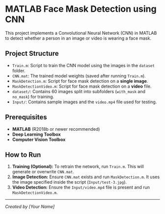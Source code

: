 # MATLAB Face Mask Detection using CNN

This project implements a Convolutional Neural Network (CNN) in MATLAB to detect whether a person in an image or video is wearing a face mask.

## Project Structure

* `Train.m`: Script to train the CNN model using the images in the `dataset` folder.
* `CNN.mat`: The trained model weights (saved after running `Train.m`).
* `MaskDetection.m`: Script for face mask detection on a **single image**.
* `MaskDetectionVideo.m`: Script for face mask detection on a **video** file.
* `dataset/`: Contains 60 images split into subfolders (`with_mask` and `no_mask`) for training.
* `Input/`: Contains sample images and the `video.mp4` file used for testing.

## Prerequisites

* **MATLAB** (R2018b or newer recommended)
* **Deep Learning Toolbox**
* **Computer Vision Toolbox**

## How to Run

1.  **Training (Optional):** To retrain the network, run `Train.m`. This will generate or overwrite `CNN.mat`.
2.  **Image Detection:** Ensure `CNN.mat` exists and run `MaskDetection.m`. It uses the image specified inside the script (`Input/test-3.jpg`).
3.  **Video Detection:** Ensure the `Input/video.mp4` file is present and run `MaskDetectionVideo.m`.

---
*Created by [Your Name]*

